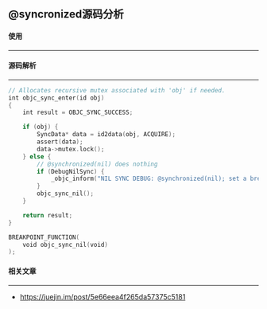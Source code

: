 ## @syncronized源码分析



#### 使用

------





#### 源码解析

----

```swift
// Allocates recursive mutex associated with 'obj' if needed.
int objc_sync_enter(id obj)
{
    int result = OBJC_SYNC_SUCCESS;

    if (obj) {
        SyncData* data = id2data(obj, ACQUIRE);
        assert(data);
        data->mutex.lock();
    } else {
        // @synchronized(nil) does nothing
        if (DebugNilSync) {
            _objc_inform("NIL SYNC DEBUG: @synchronized(nil); set a breakpoint on objc_sync_nil to debug");
        }
        objc_sync_nil();
    }

    return result;
}

BREAKPOINT_FUNCTION(
    void objc_sync_nil(void)
);
```



#### 相关文章

-----

- https://juejin.im/post/5e66eea4f265da57375c5181